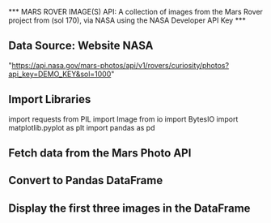 *** MARS ROVER IMAGE(S) API: A collection of images from the Mars Rover project from (sol 170), via NASA using the NASA Developer API Key ***

## Data Source: Website NASA
"https://api.nasa.gov/mars-photos/api/v1/rovers/curiosity/photos?api_key=DEMO_KEY&sol=1000"

## Import Libraries
import requests
from PIL import Image
from io import BytesIO
import matplotlib.pyplot as plt
import pandas as pd

## Fetch data from the Mars Photo API 

## Convert to Pandas DataFrame

## Display the first three images in the DataFrame



